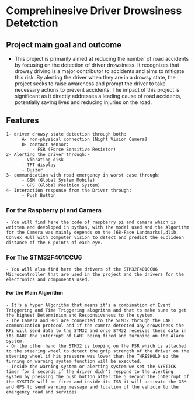 # Comprehinesive Driver Drowsiness Detetction

## Project main goal and outcome
- This project is primarily aimed at reducing the number of road accidents by focusing on the detection of driver drowsiness. It recognizes that drowsy driving is a major contributor to accidents and aims to mitigate this risk. By alerting the driver when they are in a drowsy state, the project seeks to raise awareness and prompt the driver to take necessary actions to prevent accidents. The impact of this project is significant as it directly addresses a leading cause of road accidents, potentially saving lives and reducing injuries on the road.

## Features 
    1- driver drowsy state detection through both:
          A- non-physical connection [Night Vision Camera]
          B- contact sensor:
              - FSR (Force Sensitive Resistor)
    2- Alerting the driver through:-
          - Vibrating disk
          - TFT display
          - Buzzer        
    3- communication with road emergency in worst case through:
          - GSM (Global System Mobile)
          - GPS (Global Position System)
    4- Interaction response from the Driver through:
          - Push Button

### For the Raspberry pi and Camera 
    - You will find here the code of raspberry pi and camera which is written and devoloped in python, with the model used and the Algorithm for the Camera was mainly depends on the (68-Face Landmarks),dlib, Convex Hull with computer vision to detect and predict the euclidean distance of the 6 points of each eye. 
### For The STM32F401CCU6  
    - You will also find here the drivers of the STM32F401CCU6 Microcontroller that are used in the project and the drivers for the electronics and components used.
#### For the Main Algorithm
    - It's a hyper Algorithm that means it's a combination of Event Triggering and Time Triggering alogrithm and that to make sure to get the highest Determinism and Responsiveness to the system. 
    - The Camera and RPi are connected to the STM32 through the UART communication protocol and if the camera detected any drowsiness the RPi will send data to the STM32 and once STM32 receives these data in its UART the interrupt of UART being fired and turnning on the Alarm system.
    - On the other hand the STM32 is looping on the FSR which is attached to the steering wheel to detect the grip strength of the driver on the steering wheel if his pressure was lower than the THRESHOLD so the turning on warning system function will be executed.
    - Inside the warning system or alerting system we set the SYSTICK timer for 5 seconds if the driver didn't respond to the alerting system by pressing the push button after the 5 second the interrupt of the SYSTICK will be fired and inside its ISR it will activate the GSM and GPS to send warning message and location of the vehicle to the emergency road and services.





          
